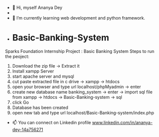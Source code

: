 - 👋 Hi, myself Ananya Dey
- 
- 🌱 I’m currently learning web development and python framework.
- # Basic-Banking-System
Sparks Foundation Internship Project : Basic Banking System
Steps to run the peoject: 
1) Download the zip file -> Extract it
2) Install xampp Server
3) start apache server and mysql
4) cut paste extracted file in c drive -> xampp -> htdocs
5) open your browser and type url localhost/phpMyadmin -> enter
6) create new database name banking_system -> enter -> import sql file from xampp -> htdocs -> Basic-Banking-system -> sql
7) click Go
8) Database has been created
9) open new tab and type url localhost/Basic-Banking-system/index.php
- 📫 You can connect on Linkedin profile www.linkedin.com/in/ananya-dey-14a756271

<!---
Ananyadey21/Ananyadey21 is a ✨ special ✨ repository because its `README.md` (this file) appears on your GitHub profile.
You can click the Preview link to take a look at your changes.
--->
